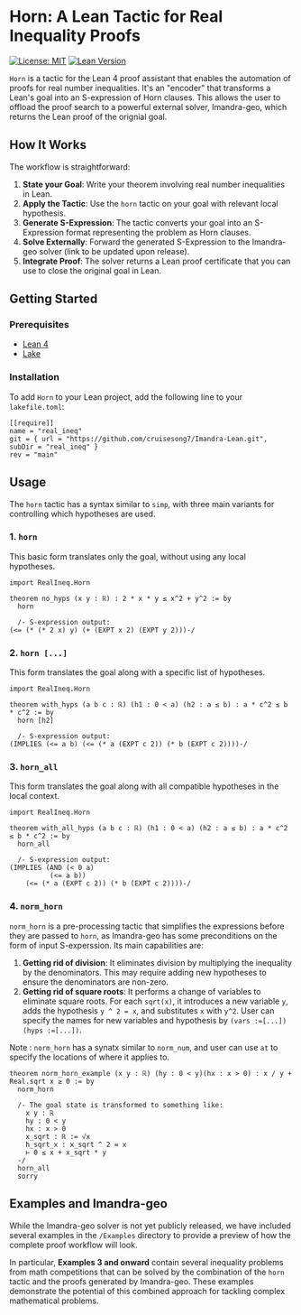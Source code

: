 # Horn: A Lean Tactic for Real Inequality Proofs

[![License: MIT](https://img.shields.io/badge/License-MIT-yellow.svg)](https://opensource.org/licenses/MIT)
[![Lean Version](https://img.shields.io/badge/Lean-4-orange)](https://leanprover.github.io/)

`Horn` is a tactic for the Lean 4 proof assistant that enables the automation of proofs for real number inequalities. It's an "encoder" that transforms a Lean's goal into an S-expression of Horn clauses. This allows the user to offload the proof search to a powerful external solver, Imandra-geo, which returns the Lean proof of the orignial goal. 

## How It Works

The workflow is straightforward:

1.  **State your Goal**: Write your theorem involving real number inequalities in Lean.
2.  **Apply the Tactic**: Use the `horn` tactic on your goal with relevant local hypothesis.
3.  **Generate S-Expression**: The tactic converts your goal into an S-Expression format representing the problem as Horn clauses.
4.  **Solve Externally**: Forward the generated S-Expression to the Imandra-geo solver (link to be updated upon release).
5.  **Integrate Proof**: The solver returns a Lean proof certificate that you can use to close the original goal in Lean.

## Getting Started

### Prerequisites

-   [Lean 4](https://leanprover.github.io/lean4/doc/setup.html)
-   [Lake](https://github.com/leanprover/lake)

### Installation

To add `Horn` to your Lean project, add the following line to your `lakefile.toml`:

```lean
[[require]]
name = "real_ineq"
git = { url = "https://github.com/cruisesong7/Imandra-Lean.git", subDir = "real_ineq" }
rev = "main"
```

## Usage

The `horn` tactic has a syntax similar to `simp`, with three main variants for controlling which hypotheses are used.

### 1. `horn`

This basic form translates only the goal, without using any local hypotheses.

```lean
import RealIneq.Horn

theorem no_hyps (x y : ℝ) : 2 * x * y ≤ x^2 + y^2 := by
  horn  

  /- S-expression output:
(<= (* (* 2 x) y) (+ (EXPT x 2) (EXPT y 2)))-/

```

### 2. `horn [...]`

This form translates the goal along with a specific list of hypotheses.

```lean
import RealIneq.Horn

theorem with_hyps (a b c : ℝ) (h1 : 0 < a) (h2 : a ≤ b) : a * c^2 ≤ b * c^2 := by
  horn [h2]

  /- S-expression output:
(IMPLIES (<= a b) (<= (* a (EXPT c 2)) (* b (EXPT c 2))))-/
```

### 3. `horn_all`

This form translates the goal along with all compatible hypotheses in the local context.

```lean
import RealIneq.Horn

theorem with_all_hyps (a b c : ℝ) (h1 : 0 < a) (h2 : a ≤ b) : a * c^2 ≤ b * c^2 := by
  horn_all

  /- S-expression output:
(IMPLIES (AND (< 0 a)
          (<= a b))
    (<= (* a (EXPT c 2)) (* b (EXPT c 2))))-/
```

### 4. `norm_horn`

`norm_horn` is a pre-processing tactic that simplifies the expressions before they are passed to `horn`, as Imandra-geo has some preconditions on the form of input S-experssion. Its main capabilities are:

1.  **Getting rid of division**: It eliminates division by multiplying the inequality by the denominators. This may require adding new hypotheses to ensure the denominators are non-zero.
2.  **Getting rid of square roots**: It performs a change of variables to eliminate square roots. For each `sqrt(x)`, it introduces a new variable `y`, adds the hypothesis `y ^ 2 = x`, and substitutes `x` with `y^2`. User can specify the names for new variables and hypothesis by `(vars :=[...]) (hyps :=[...])`.

Note : `norm_horn` has a synatx similar to `norm_num`, and user can use `at` to specify the locations of where it applies to.

```lean
theorem norm_horn_example (x y : ℝ) (hy : 0 < y)(hx : x > 0) : x / y + Real.sqrt x ≥ 0 := by
  norm_horn 
  
  /- The goal state is transformed to something like:
    x y : ℝ
    hy : 0 < y
    hx : x > 0
    x_sqrt : ℝ := √x
    h_sqrt_x : x_sqrt ^ 2 = x
    ⊢ 0 ≤ x + x_sqrt * y
  -/
  horn_all
  sorry 
```

## Examples and Imandra-geo

While the Imandra-geo solver is not yet publicly released, we have included several examples in the `/Examples` directory to provide a preview of how the complete proof workflow will look.

In particular, **Examples 3 and onward** contain several inequality problems from math competitions that can be solved by the combination of the `horn` tactic and the proofs generated by Imandra-geo. These examples demonstrate the potential of this combined approach for tackling complex mathematical problems.

